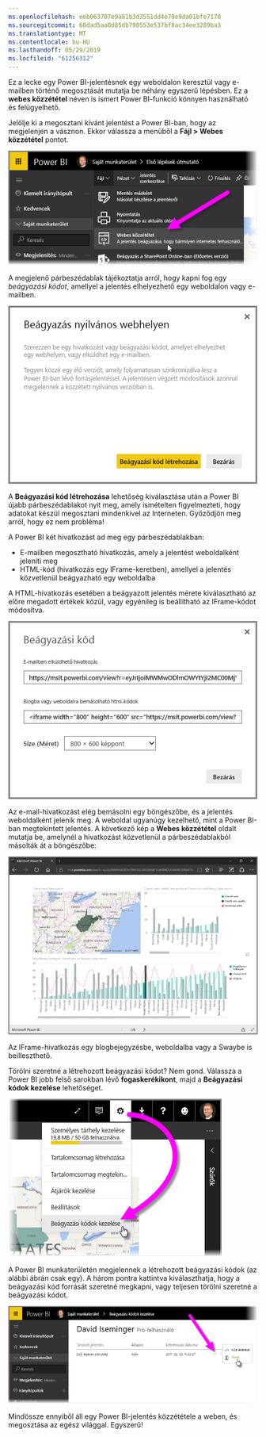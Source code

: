 ```yaml
---
ms.openlocfilehash: eeb063707e9a81b3d3551dd4e79e9da01bfe7178
ms.sourcegitcommit: 60dad5aa0d85db790553e537bf8ac34ee3289ba3
ms.translationtype: MT
ms.contentlocale: hu-HU
ms.lasthandoff: 05/29/2019
ms.locfileid: "61256312"
---
```

Ez a lecke egy Power BI-jelentésnek egy weboldalon keresztül vagy e-mailben történő megosztását mutatja be néhány egyszerű lépésben. Ez a **webes közzététel** néven is ismert Power BI-funkció könnyen használható és felügyelhető.

Jelölje ki a megosztani kívánt jelentést a Power BI-ban, hogy az megjelenjen a vásznon. Ekkor válassza a menüből a **Fájl > Webes közzététel** pontot.

![](media/6-6-publish-to-web/6-6_1a.png)

A megjelenő párbeszédablak tájékoztatja arról, hogy kapni fog egy *beágyazási kódot*, amellyel a jelentés elhelyezhető egy weboldalon vagy e-mailben.

![](media/6-6-publish-to-web/6-6_2.png)

A **Beágyazási kód létrehozása** lehetőség kiválasztása után a Power BI újabb párbeszédablakot nyit meg, amely ismételten figyelmezteti, hogy adatokat készül megosztani mindenkivel az Interneten. Győződjön meg arról, hogy ez nem probléma!

A Power BI két hivatkozást ad meg egy párbeszédablakban:

* E-mailben megosztható hivatkozás, amely a jelentést weboldalként jeleníti meg
* HTML-kód (hivatkozás egy IFrame-keretben), amellyel a jelentés közvetlenül beágyazható egy weboldalba

A HTML-hivatkozás esetében a beágyazott jelentés mérete kiválasztható az előre megadott értékek közül, vagy egyénileg is beállítható az IFrame-kódot módosítva.

![](media/6-6-publish-to-web/6-6_3.png)

Az e-mail-hivatkozást elég bemásolni egy böngészőbe, és a jelentés weboldalként jelenik meg. A weboldal ugyanúgy kezelhető, mint a Power BI-ban megtekintett jelentés. A következő kép a **Webes közzététel** oldalt mutatja be, amelynél a hivatkozást közvetlenül a párbeszédablakból másolták át a böngészőbe:

![](media/6-6-publish-to-web/6-6_4.png)

Az IFrame-hivatkozás egy blogbejegyzésbe, weboldalba vagy a Swaybe is beilleszthető.

Törölni szeretné a létrehozott beágyazási kódot? Nem gond. Válassza a Power BI jobb felső sarokban lévő **fogaskerékikont**, majd a **Beágyazási kódok kezelése** lehetőséget.

![](media/6-6-publish-to-web/6-6_5.png)

A Power BI munkaterületén megjelennek a létrehozott beágyazási kódok (az alábbi ábrán csak egy). A három pontra kattintva kiválaszthatja, hogy a beágyazási kód forrását szeretné megkapni, vagy teljesen törölni szeretné a beágyazási kódot.

![](media/6-6-publish-to-web/6-6_6.png)

Mindössze ennyiből áll egy Power BI-jelentés közzététele a weben, és megosztása az egész világgal. Egyszerű!

